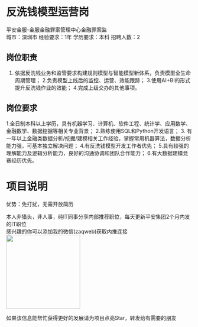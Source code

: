 # 反洗钱模型运营岗
平安金服-金服金融罪案管理中心金融罪案监  
城市：深圳市 经验要求：1年 学历要求：本科  招聘人数：2

## 岗位职责
1. 依据反洗钱业务和监管要求构建规则模型与智能模型新体系，负责模型全生命周期管理；
   2.负责模型上线后的监控、运营、效能跟踪； 
   3.使用AI+BI的形式提升反洗钱作业的效能；
   4.完成上级交办的其他事项。

## 岗位要求
1.全日制本科以上学历，具有机器学习、计算机、软件工程、统计学、应用数学、金融数学、数据挖掘等相关专业背景； 
   2.熟练使用SQL和Python开发语言；
   3. 有一年以上金融类数据分析/挖掘/建模相关工作经验，掌握常用机器算法，数据分析能力强，可基本独立解决问题；
   4.有反洗钱模型开发工作者优先；
   5.具有较强的理解能力及逻辑分析能力，良好的沟通协调和团队合作能力；
   6.有大数据建模竞赛经历优先。

# 项目说明

优势：免打扰，无需开放简历

本人非猎头，非人事，纯IT同事分享内部推荐职位，每天更新平安集团2个月内发的IT职位  
感兴趣的你可以添加我的微信(zaqweb)获取内推连接  
<img src="https://github.com/zaqweb/PA-IT-JOBS/blob/master/WechatICode.jpeg"  height="200" width="200">

如果该信息能帮忙获得更好的发展请为项目点亮Star，转发给有需要的朋友




